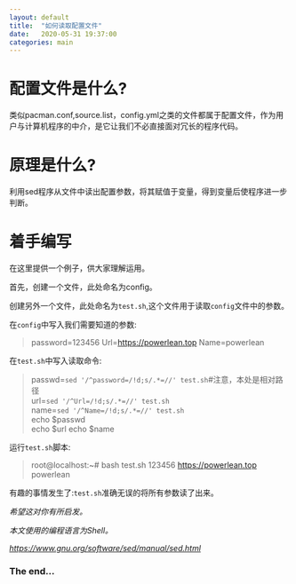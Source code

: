 ```yaml
---
layout: default
title:  "如何读取配置文件"
date:   2020-05-31 19:37:00
categories: main
---
```

# 配置文件是什么?

类似pacman.conf,source.list，config.yml之类的文件都属于配置文件，作为用户与计算机程序的中介，是它让我们不必直接面对冗长的程序代码。

# 原理是什么?

利用sed程序从文件中读出配置参数，将其赋值于变量，得到变量后使程序进一步判断。

# 着手编写

在这里提供一个例子，供大家理解运用。

首先，创建一个文件，此处命名为config。

创建另外一个文件，此处命名为`test.sh`,这个文件用于读取`config`文件中的参数。

在`config`中写入我们需要知道的参数:

> password=123456
> Url=https://powerlean.top
> Name=powerlean

在`test.sh`中写入读取命令:

> passwd=`sed '/^password=/!d;s/.*=//' test.sh`#注意，本处是相对路径  
> url=`sed '/^Url=/!d;s/.*=//' test.sh`  
> name=`sed '/^Name=/!d;s/.*=//' test.sh`  
> echo $passwd  
> echo $url 
> echo $name

运行`test.sh`脚本:

> root@localhost:~# bash test.sh
> 123456
> https://powerlean.top
> powerlean 

有趣的事情发生了:`test.sh`准确无误的将所有参数读了出来。

*希望这对你有所启发。*

*本文使用的编程语言为Shell。*

*https://www.gnu.org/software/sed/manual/sed.html*

### The end...
